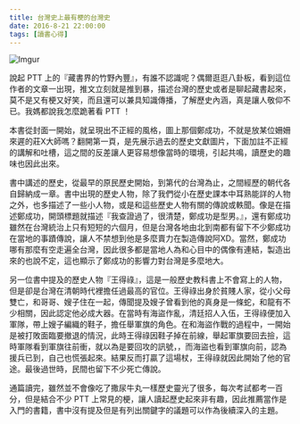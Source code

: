 ```yaml
---
title: 台灣史上最有梗的台灣史
date: 2016-8-21 22:00:00
tags: [讀書心得]
---
```


![Imgur](http://i.imgur.com/tYhUNK1.jpg)

說起 PTT 上的『藏書界的竹野內豐』，有誰不認識呢？偶爾逛逛八卦板，看到這位作者的文章一出現，推文立刻就是推到暴，描述台灣的歷史或者是聊起藏書起來，莫不是又有梗又好笑，而且還可以兼具知識傳播，了解歷史內涵，真是讓人敬仰不已。我媽都說我怎麼跪著看 PTT ！

本書從封面一開始，就呈現出不正經的風格，圖上那個鄭成功，不就是放某位姍姍來遲的莊X大師嗎？翻開第一頁，是先展示過去的歷史文獻圖片，下面加註不正經的講解和吐槽，這之間的反差讓人更容易想像當時的環境，引起共鳴，讀歷史的趣味也因此出來。

書中講述的歷史，從最早的原民歷史開始，到第代的台灣為止，之間經歷的朝代各自歸納成一章。書中出現的歷史人物，除了我們從小在歷史課本中耳熟能詳的人物之外，也多描述了一些小人物，或是和這些歷史人物有關的傳說或軼聞。像是在描述鄭成功，開頭標題就描述『我查證過了，很清楚，鄭成功是型男。』，還有鄭成功雖然在台灣統治上只有短短的六個月，但是台灣各地由北到南都有留下不少鄭成功在當地的事蹟傳說，讓人不禁想到他是多麼賣力在製造傳說阿XD。當然，鄭成功哪有那麼有空走遍全台灣，因此很多都是當地人為和心目中的偶像有連結，製造出來的也說不定，這也顯示了鄭成功的影響力對台灣是多麼地大。

另一位書中提及的歷史人物『王得祿』，這是一般歷史教科書上不會寫上的人物，但是卻是台灣在清朝時代裡擔任過最高的官位。王得祿出身於貧賤人家，從小父母雙亡，和哥哥、嫂子住在一起，傳聞提及嫂子曾看到他的真身是一條蛇，和龍有不少相關，因此認定他必成大器。在當時有海盜作亂，清廷招人入伍，王得祿便加入軍隊，帶上嫂子編織的鞋子，擔任舉軍旗的角色。在和海盜作戰的過程中，一開始是被打敗面臨要撤退的情況，此時王得祿因鞋子掉在前線，舉起軍旗要回去撿，這時軍隊看到軍旗往前衝，就以為是要回攻的訊號，，而海盜也看到軍旗向前，認為援兵已到，自己也慌張起來。結果反而打贏了這場杖，王得祿就因此開始了他的官途。最後過世時，民間也留下不少死亡傳說。

通篇讀完，雖然並不會像吃了撒尿牛丸一樣歷史靈光了很多，每次考試都考一百分，但是結合不少 PTT 上常見的梗，讓人讀起歷史起來非有趣，因此推薦當作是入門的書籍，書中沒有提及但是有列出關鍵字的議題可以作為後續深入的主題。
